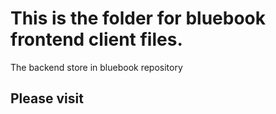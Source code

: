 # This is the folder for bluebook frontend client files.

The backend store in bluebook repository 

## Please visit 


